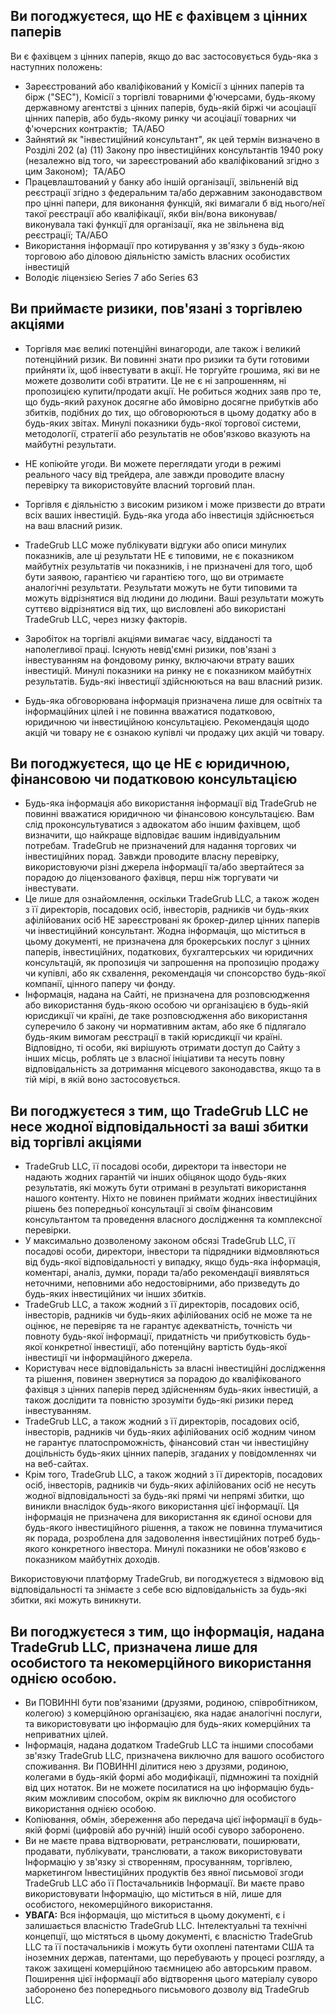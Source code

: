 ## Ви погоджуєтеся, що НЕ є фахівцем з цінних паперів

Ви є фахівцем з цінних паперів, якщо до вас застосовується будь-яка з наступних положень:
- Зареєстрований або кваліфікований у Комісії з цінних паперів та бірж ("SEC"), Комісії з торгівлі товарними ф'ючерсами, будь-якому державному агентстві з цінних паперів, будь-якій біржі чи асоціації цінних паперів, або будь-якому ринку чи асоціації товарних чи ф'ючерсних контрактів;  ТА/АБО
- Зайнятий як "інвестиційний консультант", як цей термін визначено в Розділі 202 (a) (11) Закону про інвестиційних консультантів 1940 року (незалежно від того, чи зареєстрований або кваліфікований згідно з цим Законом);  ТА/АБО
- Працевлаштований у банку або іншій організації, звільненій від реєстрації згідно з федеральним та/або державним законодавством про цінні папери, для виконання функцій, які вимагали б від нього/неї такої реєстрації або кваліфікації, якби він/вона виконував/виконувала такі функції для організації, яка не звільнена від реєстрації; ТА/АБО
- Використання інформації про котирування у зв'язку з будь-якою торговою або діловою діяльністю замість власних особистих інвестицій
- Володіє ліцензією Series 7 або Series 63

## Ви приймаєте ризики, пов'язані з торгівлею акціями

- Торгівля має великі потенційні винагороди, але також і великий потенційний ризик. Ви повинні знати про ризики та бути готовими прийняти їх, щоб інвестувати в акції. Не торгуйте грошима, які ви не можете дозволити собі втратити. Це не є ні запрошенням, ні пропозицією купити/продати акції. Не робиться жодних заяв про те, що будь-який рахунок досягне або ймовірно досягне прибутків або збитків, подібних до тих, що обговорюються в цьому додатку або в будь-яких звітах. Минулі показники будь-якої торгової системи, методології, стратегії або результатів не обов'язково вказують на майбутні результати.
- НЕ копіюйте угоди. Ви можете переглядати угоди в режимі реального часу від трейдера, але завжди проводите власну перевірку та використовуйте власний торговий план.
- Торгівля є діяльністю з високим ризиком і може призвести до втрати всіх ваших інвестицій. Будь-яка угода або інвестиція здійснюється на ваш власний ризик.
- TradeGrub LLC може публікувати відгуки або описи минулих показників, але ці результати НЕ є типовими, не є показником майбутніх результатів чи показників, і не призначені для того, щоб бути заявою, гарантією чи гарантією того, що ви отримаєте аналогічні результати. Результати можуть не бути типовими та можуть відрізнятися від людини до людини. Ваші результати можуть суттєво відрізнятися від тих, що висловлені або використані TradeGrub LLC, через низку факторів.
- Заробіток на торгівлі акціями вимагає часу, відданості та наполегливої праці. Існують невід'ємні ризики, пов'язані з інвестуванням на фондовому ринку, включаючи втрату ваших інвестицій. Минулі показники на ринку не є показником майбутніх результатів. Будь-які інвестиції здійснюються на ваш власний ризик.

- Будь-яка обговорювана інформація призначена лише для освітніх та інформаційних цілей і не повинна вважатися податковою, юридичною чи інвестиційною консультацією. Рекомендація щодо акцій чи товару не є ознакою купівлі чи продажу цих акцій чи товару.

## Ви погоджуєтеся, що це НЕ є юридичною, фінансовою чи податковою консультацією

- Будь-яка інформація або використання інформації від TradeGrub не повинні вважатися юридичною чи фінансовою консультацією. Вам слід проконсультуватися з адвокатом або іншим фахівцем, щоб визначити, що найкраще відповідає вашим індивідуальним потребам.
TradeGrub не призначений для надання торгових чи інвестиційних порад. Завжди проводите власну перевірку, використовуючи різні джерела інформації та/або звертайтеся за порадою до ліцензованого фахівця, перш ніж торгувати чи інвестувати.
- Це лише для ознайомлення, оскільки TradeGrub LLC, а також жоден з її директорів, посадових осіб, інвесторів, радників чи будь-яких афілійованих осіб НЕ зареєстровані як брокер-дилер цінних паперів чи інвестиційний консультант. Жодна інформація, що міститься в цьому документі, не призначена для брокерських послуг з цінних паперів, інвестиційних, податкових, бухгалтерських чи юридичних консультацій, як пропозиція чи запрошення на пропозицію продажу чи купівлі, або як схвалення, рекомендація чи спонсорство будь-якої компанії, цінного паперу чи фонду.
- Інформація, надана на Сайті, не призначена для розповсюдження або використання будь-якою особою чи організацією в будь-якій юрисдикції чи країні, де таке розповсюдження або використання суперечило б закону чи нормативним актам, або яке б підлягало будь-яким вимогам реєстрації в такій юрисдикції чи країні. Відповідно, ті особи, які вирішують отримати доступ до Сайту з інших місць, роблять це з власної ініціативи та несуть повну відповідальність за дотримання місцевого законодавства, якщо та в тій мірі, в якій воно застосовується.

## Ви погоджуєтеся з тим, що TradeGrub LLC не несе жодної відповідальності за ваші збитки від торгівлі акціями

- TradeGrub LLC, її посадові особи, директори та інвестори не надають жодних гарантій чи інших обіцянок щодо будь-яких результатів, які можуть бути отримані в результаті використання нашого контенту. Ніхто не повинен приймати жодних інвестиційних рішень без попередньої консультації зі своїм фінансовим консультантом та проведення власного дослідження та комплексної перевірки.
- У максимально дозволеному законом обсязі TradeGrub LLC, її посадові особи, директори, інвестори та підрядники відмовляються від будь-якої відповідальності у випадку, якщо будь-яка інформація, коментарі, аналіз, думки, поради та/або рекомендації виявляться неточними, неповними або недостовірними, або призведуть до будь-яких інвестиційних чи інших збитків.
- TradeGrub LLC, а також жодний з її директорів, посадових осіб, інвесторів, радників чи будь-яких афілійованих осіб не може та не оцінює, не перевіряє та не гарантує адекватність, точність чи повноту будь-якої інформації, придатність чи прибутковість будь-якої конкретної інвестиції, або потенційну вартість будь-якої інвестиції чи інформаційного джерела.
- Користувач несе відповідальність за власні інвестиційні дослідження та рішення, повинен звернутися за порадою до кваліфікованого фахівця з цінних паперів перед здійсненням будь-яких інвестицій, а також дослідити та повністю зрозуміти будь-які ризики перед інвестуванням.
- TradeGrub LLC, а також жодний з її директорів, посадових осіб, інвесторів, радників чи будь-яких афілійованих осіб жодним чином не гарантує платоспроможність, фінансовий стан чи інвестиційну доцільність будь-яких цінних паперів, згаданих у повідомленнях чи на веб-сайтах.
- Крім того, TradeGrub LLC, а також жодний з її директорів, посадових осіб, інвесторів, радників чи будь-яких афілійованих осіб не несуть жодної відповідальності за будь-які прямі чи непрямі збитки, що виникли внаслідок будь-якого використання цієї інформації. Ця інформація не призначена для використання як єдиної основи для будь-якого інвестиційного рішення, а також не повинна тлумачитися як порада, розроблена для задоволення інвестиційних потреб будь-якого конкретного інвестора. Минулі показники не обов'язково є показником майбутніх доходів.

Використовуючи платформу TradeGrub, ви погоджуєтеся з відмовою від відповідальності та знімаєте з себе всю відповідальність за будь-які збитки, які можуть виникнути.

## Ви погоджуєтеся з тим, що інформація, надана TradeGrub LLC, призначена лише для особистого та некомерційного використання однією особою.

- Ви ПОВИННІ бути пов'язаними (друзями, родиною, співробітником, колегою) з комерційною організацією, яка надає аналогічні послуги, та використовувати цю інформацію для будь-яких комерційних та неприватних цілей.
- Інформація, надана додатком TradeGrub LLC та іншими способами зв'язку TradeGrub LLC, призначена виключно для вашого особистого споживання. Ви ПОВИННІ ділитися нею з друзями, родиною, колегами в будь-якій формі або модифікації, підмножині та похідній від цих нотаток. Ви не можете посилатися на цю інформацію будь-яким можливим способом, окрім як виключно для особистого використання однією особою.
- Копіювання, обмін, збереження або передача цієї інформації в будь-якій формі (цифровій або ручній) іншій особі суворо заборонено.
- Ви не маєте права відтворювати, ретранслювати, поширювати, продавати, публікувати, транслювати, а також використовувати Інформацію у зв'язку зі створенням, просуванням, торгівлею, маркетингом Інвестиційних продуктів без явної письмової згоди TradeGrub LLC або її Постачальників Інформації. Ви маєте право використовувати Інформацію, що міститься в ній, лише для особистого, некомерційного використання.
- **УВАГА:** Вся інформація, що міститься в цьому документі, є і залишається власністю TradeGrub LLC. Інтелектуальні та технічні концепції, що містяться в цьому документі, є власністю TradeGrub LLC та її постачальників і можуть бути охоплені патентами США та іноземних держав, патентами, що перебувають у процесі розгляду, а також захищені комерційною таємницею або авторським правом. Поширення цієї інформації або відтворення цього матеріалу суворо заборонено без попереднього письмового дозволу від TradeGrub LLC.